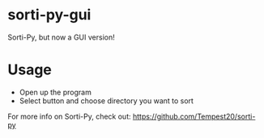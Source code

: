 # sorti-py-gui

Sorti-Py, but now a GUI version!

# Usage
- Open up the program
- Select button and choose directory you want to sort

For more info on Sorti-Py, check out: https://github.com/Tempest20/sorti-py
